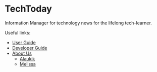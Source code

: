 # TechToday


Information Manager for technology news for the lifelong tech-learner.

Useful links:
* [User Guide](UserGuide.md)
* [Developer Guide](DeveloperGuide.md)
* [About Us](AboutUs.md)
  * [Alaukik](/docs/team/alaukiknpant.md)
  * [Melissa](/docs/team/melylopez.md)
